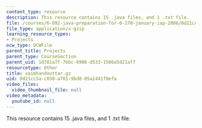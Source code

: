 ```yaml
---
content_type: resource
description: This resource contains 15 .java files, and 1 .txt file.
file: /courses/6-092-java-preparation-for-6-170-january-iap-2006/0d21cc5ac038a7019bd805a1441f8efa_saimhandouttar.gz
file_type: application/x-gzip
learning_resource_types:
- Projects
ocw_type: OCWFile
parent_title: Projects
parent_type: CourseSection
parent_uid: 1d781a7f-7bbc-6906-d533-1506a5d21af7
resourcetype: Other
title: saimhandouttar.gz
uid: 0d21cc5a-c038-a701-9bd8-05a1441f8efa
video_files:
  video_thumbnail_file: null
video_metadata:
  youtube_id: null
---
```

This resource contains 15 .java files, and 1 .txt file.

